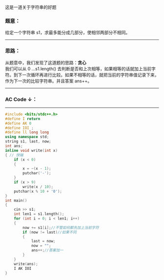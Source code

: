 这是一道关于字符串的好题
### 题意：
给定一个字符串 s1，求最多能分成几部分，使相邻两部分不相同。

-----

### 思路：
从题意中，我们发现了这道题的思路：**贪心**  
我们可以从 0 …s1.length() 去判断是否和上次相等，如果相等的话就加上当前字符。到下一次循环再进行比较。如果不相等的话，就把当前的字符串值记录下来，作为下一次的比较字符串。并且答案 ans++。  

-----

### AC Code ↓：

-----
```c++
#include <bits/stdc++.h>
#define I return
#define AK 0
#define IOI ;
#define ll long long
using namespace std;
string s1, last, now;
int ans;
inline void write(int x)
{ // 快输
    if (x < 0)
    {
        x = ~(x - 1);
        putchar('-');
    }
    if (x > 9)
        write(x / 10);
    putchar(x % 10 + '0');
}
int main()
{
    cin >> s1;
    int len1 = s1.length();
    for (int i = 0; i < len1; i++)
    {
        now += s1[i];//不管如何都先加上当前字符
        if (now != last)//如果不同
        {
            last = now;
            now = "";
            ans++;//答案加一
        }
    }
    write(ans);
    I AK IOI
}

```